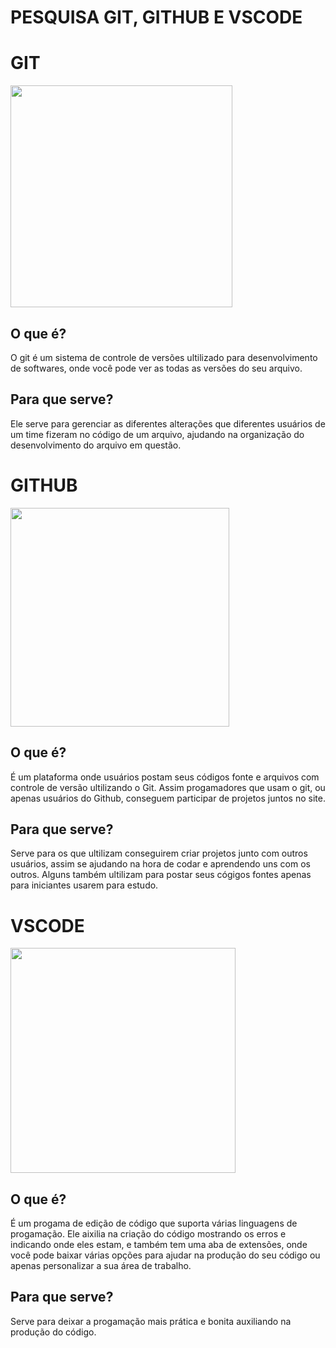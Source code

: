 # PESQUISA GIT, GITHUB E VSCODE

# GIT

<img src="https://encrypted-tbn0.gstatic.com/images?q=tbn:ANd9GcQGhvP5QgXgNRlmCxQFJf-i-G2rsZQ8j48iYpe6jrx34A&s" width="355px">

## O que é?

O git é um sistema de controle de versões ultilizado para desenvolvimento de softwares, onde você pode ver as todas as versões do seu arquivo.

## Para que serve?

Ele serve para gerenciar as diferentes alterações que diferentes usuários de um time fizeram no código de um arquivo, ajudando na organização do desenvolvimento do arquivo em questão.

# GITHUB

<img src="https://allvectorlogo.com/img/2021/12/github-logo-vector.png" width="350px">

## O que é?

É um plataforma onde usuários postam seus códigos fonte e arquivos com controle de versão ultilizando o Git. Assim progamadores que usam o git, ou apenas usuários do Github, conseguem participar de projetos juntos no site.

## Para que serve?

Serve para os que ultilizam conseguirem criar projetos junto com outros usuários, assim se ajudando na hora de codar e aprendendo uns com os outros. Alguns também ultilizam para postar seus cógigos fontes apenas para iniciantes usarem para estudo.

# VSCODE

<img src="https://encrypted-tbn0.gstatic.com/images?q=tbn:ANd9GcRGLBYCpEuk3JGQeqYKgQdmGk3liyk6SAFJNRMNijQhnjgTbElu5PhsbqdvLDliTPcWCLw&usqp=CAU" width="360px">

## O que é?

É um progama de edição de código que suporta várias linguagens de progamação. Ele aixilia na criação do código mostrando os erros e indicando onde eles estam, e também tem uma aba de extensões, onde você pode baixar várias opções para ajudar na produção do seu código ou apenas personalizar a sua área de trabalho.

## Para que serve?

Serve para deixar a progamação mais prática e bonita auxiliando na produção do código.
